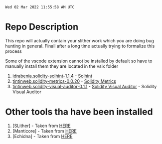 `Wed 02 Mar 2022 11:55:58 AM UTC`

# Repo Description 

This repo will actually contain your slither work which you are doing bug hunting in general. Finall after a long time actually trying to formalize this process

Some of the vscode extension cannot be installed by default so have to manually install them they are located in the vsix folder 

1. [idrabenia.solidity-solhint-1.1.4](/vsix/idrabenia.solidity-solhint-1.1.4.vsix) - [Solhint](https://marketplace.visualstudio.com/items?itemName=idrabenia.solidity-solhint) 
2. [tintinweb.solidity-metrics-0.0.20](/vsix/tintinweb.solidity-metrics-0.0.20.vsix) - [Solidity Metrics](https://marketplace.visualstudio.com/items?itemName=tintinweb.solidity-metrics)
3. [tintinweb.solidity-visual-auditor-0.1.1](/vsix/tintinweb.solidity-visual-auditor-0.1.1.vsix) - [Solidity Visual Auditor](https://marketplace.visualstudio.com/items?itemName=tintinweb.solidity-visual-auditor&ssr=false#overview) - Solidity Visual Auditor 

# Other tools tha have been installed 

1. [SLither] - Taken from [HERE](https://github.com/crytic/building-secure-contracts)
2. [Manticore]  - Taken from [HERE](https://github.com/crytic/building-secure-contracts)
3. [Echidna] - Taken from [HERE](https://github.com/crytic/building-secure-contracts) 



